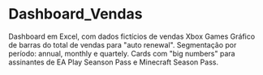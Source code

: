 # Dashboard_Vendas
Dashboard em Excel, com dados fictícios de vendas Xbox Games
Gráfico de barras do total de vendas para "auto renewal".
Segmentação por período: annual, monthly e quartely.
Cards com "big numbers" para assinantes de EA Play Seanson Pass e Minecraft Season Pass.
